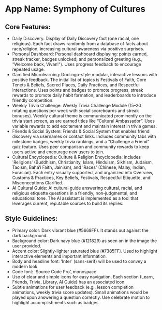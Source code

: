 # **App Name**: Symphony of Cultures

## Core Features:

- Daily Discovery: Display of Daily Discovery fact (one racial, one religious). Each fact draws randomly from a database of facts about race/religion, increasing cultural awareness via positive surprises.
- Personal Dashboard: Personal dashboard displaying: points earned, streak tracker, badges unlocked, and personalized greeting (e.g., "Welcome back, Vivan!"). Uses progress feedback to encourage repeated usage.
- Gamified Microlearning: Duolingo-style modular, interactive lessons with positive feedback. The initial list of topics is Festivals of Faith, Core Tenets & Beliefs, Sacred Places, Daily Practices, and Respectful Interactions. Uses points and badges to promote progress, streak rewards to promote daily habit formation, and leaderboards to introduce friendly competition.
- Weekly Trivia Challenge: Weekly Trivia Challenge Module (15–20 rotating questions per week with social scoreboards and streak bonuses). Weekly cultural theme is communicated prominently on the trivia start screen, as are earned titles like “Cultural Ambassador”. Uses variable rewards to add excitement and maintain interest in trivia games.
- Friends & Social System: Friends & Social System that enables friend discovery via usernames or contact links. Includes community tabs with milestone badges, weekly trivia rankings, and a “Challenge a Friend” quiz feature. Uses peer comparison and community rewards to keep users active and encourage new users to join.
- Cultural Encyclopedia: Culture & Religion Encyclopedia: includes 'Religions' (Buddhism, Christianity, Islam, Hinduism, Sikhism, Judaism, Taoism, Bahá’í Faith, Jainism), and 'Races' (Chinese, Malay, Indian, Eurasian). Each entry visually supported, and organized into Overview, Customs & Practices, Key Beliefs, Festivals, Respectful Etiquette, and Misconceptions Clarified.
- AI Cultural Guide: AI cultural guide answering cultural, racial, and religious etiquette questions in a friendly, non-judgmental, and educational tone. The AI assistant is implemented as a tool that leverages current, reputable sources to build its replies.

## Style Guidelines:

- Primary color: Dark vibrant blue (#5669FF). It stands out against the dark background.
- Background color: Dark navy blue (#121829) as seen on in the image the user provided.
- Accent color: Slightly-lighter saturated blue (#7385FF). Used to highlight interactive elements and important information.
- Body and headline font: 'Inter' (sans-serif) will be used to convey a modern look.
- Code font: 'Source Code Pro', monospace.
- Use of clear and simple icons for easy navigation. Each section (Learn, Friends, Trivia, Library, AI Guide) has an associated icon
- Subtle animations for user feedback (e.g., lesson completion animations, weekly trivia score updates). Small animations would be played upon answering a question correctly. Use celebrate motion to highlight accomplishments such as badges.